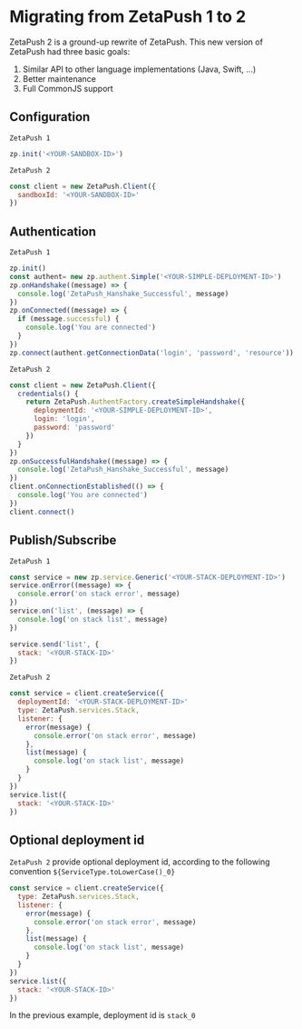 # Migrating from ZetaPush 1 to 2

ZetaPush 2 is a ground-up rewrite of ZetaPush. This new version of ZetaPush had three basic goals:

1. Similar API to other language implementations (Java, Swift, ...)
2. Better maintenance
3. Full CommonJS support

## Configuration

`ZetaPush 1`

```js
zp.init('<YOUR-SANDBOX-ID>')
```

`ZetaPush 2`

```js
const client = new ZetaPush.Client({
  sandboxId: '<YOUR-SANDBOX-ID>'
})
```

## Authentication

`ZetaPush 1`

```js
zp.init()
const authent= new zp.authent.Simple('<YOUR-SIMPLE-DEPLOYMENT-ID>')
zp.onHandshake((message) => {    
  console.log('ZetaPush_Hanshake_Successful', message)
})
zp.onConnected((message) => {
  if (message.successful) {
    console.log('You are connected')
  }
})
zp.connect(authent.getConnectionData('login', 'password', 'resource'))
```

`ZetaPush 2`

```js
const client = new ZetaPush.Client({
  credentials() {
    return ZetaPush.AuthentFactory.createSimpleHandshake({
      deploymentId: '<YOUR-SIMPLE-DEPLOYMENT-ID>',
      login: 'login',
      password: 'password'
    })
  }
})
zp.onSuccessfulHandshake((message) => {
  console.log('ZetaPush_Hanshake_Successful', message)
})
client.onConnectionEstablished(() => {
  console.log('You are connected')
})
client.connect()
```

## Publish/Subscribe

`ZetaPush 1`

```js
const service = new zp.service.Generic('<YOUR-STACK-DEPLOYMENT-ID>')
service.onError((message) => {
  console.error('on stack error', message)
})
service.on('list', (message) => {
  console.log('on stack list', message)
})

service.send('list', {
  stack: '<YOUR-STACK-ID>'
})
```

`ZetaPush 2`

```js
const service = client.createService({
  deploymentId: '<YOUR-STACK-DEPLOYMENT-ID>'
  type: ZetaPush.services.Stack,
  listener: {
    error(message) {
      console.error('on stack error', message)
    },
    list(message) {
      console.log('on stack list', message)
    }
  }
})
service.list({
  stack: '<YOUR-STACK-ID>'
})
```

## Optional deployment id

`ZetaPush 2` provide optional deployment id, according to the following convention `${ServiceType.toLowerCase()_0}`

```js
const service = client.createService({
  type: ZetaPush.services.Stack,
  listener: {
    error(message) {
      console.error('on stack error', message)
    },
    list(message) {
      console.log('on stack list', message)
    }
  }
})
service.list({
  stack: '<YOUR-STACK-ID>'
})
```

In the previous example, deployment id is `stack_0`
